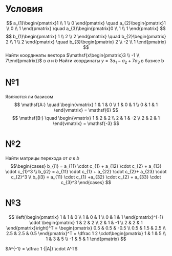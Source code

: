 # Условия
$$
a_{1}\begin{pmatrix}1 \\
1 \\
0
\end{pmatrix} \quad
a_{2}\begin{pmatrix}1 \\
0 \\
1
\end{pmatrix} \quad
a_{3}\begin{pmatrix}0 \\
1 \\
1
\end{pmatrix}
$$
$$
b_{1}\begin{pmatrix}
1 \\
2 \\
2
\end{pmatrix} \quad
b_{2}\begin{pmatrix}
2 \\
1 \\
2
\end{pmatrix} \quad
b_{3}\begin{pmatrix}
2 \\
-2 \\
1
\end{pmatrix}
$$
Найти координаты вектора $\mathsf{x\begin{pmatrix}3 \\ -1 \\ 7\end{pmatrix}}$ в $a$ и $b$
Найти координаты $y = 3a_1 - a_2 + 7a_3$ в базисе b

# №1
Являются ли базисом
$$
\mathsf{A:} \quad \begin{vmatrix} 1 & 1 & 0 \\
1 & 0 & 1 \\
0 & 1 & 1
\end{vmatrix} = \mathsf{6}
$$
$$
\mathsf{B:} \quad \begin{vmatrix}
1 & 2 & 2 \\
2 & 1 & -2 \\
2 & 2 & 1
\end{vmatrix} = \mathsf{-3}
$$
# №2
Найти матрицы перехода от $a$ к $b$
$$\begin{cases}
b_{i1} = a_{11} \cdot c_{1} + a_{12} \cdot c_{2} + a_{13} \cdot c_{1}^3 \\
b_{i2} = a_{11} \cdot c_{1} + a_{22} \cdot c_{2}+   a_{23} \cdot c_{2}^3 \\
b_{i3} = a_{11} \cdot c_{1} +a_{32} \cdot c_{2} + a_{33} \cdot c_{3}^3
\end{cases}
$$

# №3

$$
\left(\begin{pmatrix} 1 & 1 & 0 \\
1 & 0 & 1 \\
0 & 1 & 1
\end{pmatrix}^{-1} \cdot \begin{pmatrix} 1 & 2 & 2 \\
2 & 1 & -1 \\
2 & 2 & 1
\end{pmatrix}\right)^T = \begin{pmatrix}
0.5 & 0.5 & -0.5 \\
0.5 & 1.5 & 2.5 \\
2.5 & 2.5 & 0.5
 \end{pmatrix}^T = \dfrac 1 2 \cdot\begin{pmatrix}
1 & 1 & 5 \\
1 & 3 & 5 \\
-1 & 5 & 1
\end{pmatrix}
$$
 
$A^{-1} = \dfrac 1 {|A|} \cdot A^T$
